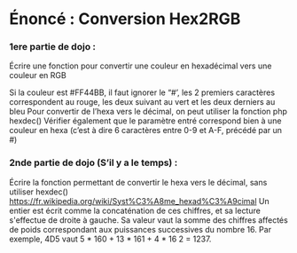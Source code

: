 # Énoncé : Conversion Hex2RGB

### 1ere partie de dojo : 
Écrire une fonction pour convertir une couleur en hexadécimal vers une couleur en RGB

Si la couleur est #FF44BB, il faut ignorer le “#’, les 2 premiers caractères correspondent au rouge, les deux suivant au vert et les deux derniers au bleu
Pour convertir de l’hexa vers le décimal, on peut utiliser la fonction php hexdec()
Vérifier également que le paramètre entré correspond bien à une couleur en hexa (c’est à dire 6 caractères entre 0-9 et A-F, précédé par un #)

### 2nde partie de dojo (S’il y a le temps) :
Écrire la fonction permettant de convertir le hexa vers le décimal, sans utiliser hexdec()
https://fr.wikipedia.org/wiki/Syst%C3%A8me_hexad%C3%A9cimal
Un entier est écrit comme la concaténation de ces chiffres, et sa lecture s'effectue de droite à gauche. Sa valeur vaut la somme des chiffres affectés de poids correspondant aux puissances successives du nombre 16. Par exemple, 4D5 vaut 
5 * 160 + 13 * 161 + 4 * 16 2 = 1237.

